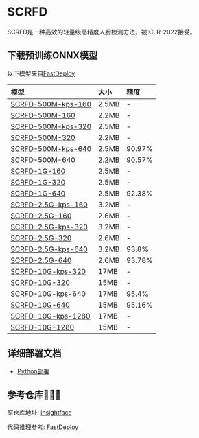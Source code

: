 # SCRFD
SCRFD是一种高效的轻量级高精度人脸检测方法，被ICLR-2022接受。

## 下载预训练ONNX模型

以下模型来自[FastDeploy](https://github.com/PaddlePaddle/FastDeploy/blob/develop/examples/vision/facedet/scrfd/README.md?plain=1)

| 模型                                                                                                   | 大小    | 精度     |
|:-----------------------------------------------------------------------------------------------------|:------|:-------|
| [SCRFD-500M-kps-160](https://bj.bcebos.com/paddlehub/fastdeploy/scrfd_500m_bnkps_shape160x160.onnx)  | 2.5MB | -      |
| [SCRFD-500M-160](https://bj.bcebos.com/paddlehub/fastdeploy/scrfd_500m_shape160x160.onnx)            | 2.2MB | -      |
| [SCRFD-500M-kps-320](https://bj.bcebos.com/paddlehub/fastdeploy/scrfd_500m_bnkps_shape320x320.onnx)  | 2.5MB | -      |
| [SCRFD-500M-320](https://bj.bcebos.com/paddlehub/fastdeploy/scrfd_500m_shape320x320.onnx)            | 2.2MB | -      |
| [SCRFD-500M-kps-640](https://bj.bcebos.com/paddlehub/fastdeploy/scrfd_500m_bnkps_shape640x640.onnx)  | 2.5MB | 90.97% |
| [SCRFD-500M-640](https://bj.bcebos.com/paddlehub/fastdeploy/scrfd_500m_shape640x640.onnx)            | 2.2MB | 90.57% |
| [SCRFD-1G-160](https://bj.bcebos.com/paddlehub/fastdeploy/scrfd_1g_shape160x160.onnx )               | 2.5MB | -      |
| [SCRFD-1G-320](https://bj.bcebos.com/paddlehub/fastdeploy/scrfd_1g_shape320x320.onnx)                | 2.5MB | -      |
| [SCRFD-1G-640](https://bj.bcebos.com/paddlehub/fastdeploy/scrfd_1g_shape640x640.onnx)                | 2.5MB | 92.38% |
| [SCRFD-2.5G-kps-160](https://bj.bcebos.com/paddlehub/fastdeploy/scrfd_2.5g_bnkps_shape160x160.onnx)  | 3.2MB | -      |
| [SCRFD-2.5G-160](https://bj.bcebos.com/paddlehub/fastdeploy/scrfd_2.5g_shape160x160.onnx)            | 2.6MB | -      |
| [SCRFD-2.5G-kps-320](https://bj.bcebos.com/paddlehub/fastdeploy/scrfd_2.5g_bnkps_shape320x320.onnx)  | 3.2MB | -      |
| [SCRFD-2.5G-320](https://bj.bcebos.com/paddlehub/fastdeploy/scrfd_2.5g_shape320x320.onnx)            | 2.6MB | -      |
| [SCRFD-2.5G-kps-640](https://bj.bcebos.com/paddlehub/fastdeploy/scrfd_2.5g_bnkps_shape640x640.onnx)  | 3.2MB | 93.8%  |
| [SCRFD-2.5G-640](https://bj.bcebos.com/paddlehub/fastdeploy/scrfd_2.5g_shape640x640.onnx)            | 2.6MB | 93.78% |
| [SCRFD-10G-kps-320](https://bj.bcebos.com/paddlehub/fastdeploy/scrfd_10g_bnkps_shape320x320.onnx)    | 17MB  | -      |
| [SCRFD-10G-320](https://bj.bcebos.com/paddlehub/fastdeploy/scrfd_10g_shape320x320.onnx)              | 15MB  | -      |
| [SCRFD-10G-kps-640](https://bj.bcebos.com/paddlehub/fastdeploy/scrfd_10g_bnkps_shape640x640.onnx)    | 17MB  | 95.4%  |
| [SCRFD-10G-640](https://bj.bcebos.com/paddlehub/fastdeploy/scrfd_10g_shape640x640.onnx)              | 15MB  | 95.16% |
| [SCRFD-10G-kps-1280](https://bj.bcebos.com/paddlehub/fastdeploy/scrfd_10g_bnkps_shape1280x1280.onnx) | 17MB  | -      |
| [SCRFD-10G-1280](https://bj.bcebos.com/paddlehub/fastdeploy/scrfd_10g_shape1280x1280.onnx)           | 15MB  | -      |

## 详细部署文档

- [Python部署](python)

## 参考仓库🙏🙏🙏

原仓库地址: [insightface](https://github.com/deepinsight/insightface/tree/master/detection/scrfd)

代码推理参考: [FastDeploy](https://github.com/PaddlePaddle/FastDeploy/tree/develop/examples/vision/facedet/scrfd)